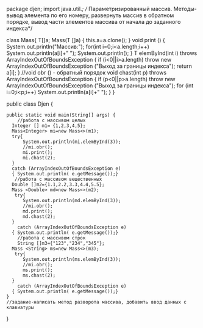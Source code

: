 package djen;
import java.util.*;
/* Параметризированный массив. Методы-вывод элемента по его номеру, развернуть массив в обратном порядке, 
вывод части элементов массива от начала до заданного индекса*/

class Mass<T>{
T[]a;
Mass(T []a)
{
this.a=a.clone();
}
void print ()
{
    System.out.println("Массив:");
    for(int i=0;i<a.length;i++)
        System.out.println(a[i]+" ");
    System.out.println();
}
T elemByInd(int i) throws ArrayIndexOutOfBoundsException
{
if (i<0||i>a.length)
    throw  new ArrayIndexOutOfBoundsException ("Выход за границы индекса");
return a[i];
}
//void  obr () - обратный порядок
void chast(int p) throws ArrayIndexOutOfBoundsException
{
if (p<0||p>a.length)
    throw  new ArrayIndexOutOfBoundsException ("Выход за границы индекса");
for (int i=0;i<p;i++)
        System.out.println(a[i]+" ");
}
}

public class Djen {

   
    public static void main(String[] args) {
        //работа с массивом целых
      Integer [] m1= {1,2,3,4,5};
      Mass<Integer> mi=new Mass<>(m1);
      try{
          System.out.println(mi.elemByInd(3));
          //mi.obr();
          mi.print();
          mi.chast(2);
      }
      catch (ArrayIndexOutOfBoundsException e)
      { System.out.println( e.getMessage());}
       //работа с массивом вещественных
      Double []m2={1.1,2.2,3.3,4.4,5.5};
      Mass <Double> md=new Mass<>(m2);
       try{
          System.out.println(md.elemByInd(3));
          //mi.obr();
          md.print();
          md.chast(2);
      }
        catch (ArrayIndexOutOfBoundsException e)
      { System.out.println( e.getMessage());}
        //работа с массивом строк
        String []m3={"123","234","345"};
      Mass <String> ms=new Mass<>(m3);
       try{
          System.out.println(ms.elemByInd(3));
          //mi.obr();
          ms.print();
          ms.chast(2);
      }
        catch (ArrayIndexOutOfBoundsException e)
      { System.out.println( e.getMessage());}
    }
    //задание-написать метод разворота массива, добавить ввод данных с клавиатуры
}